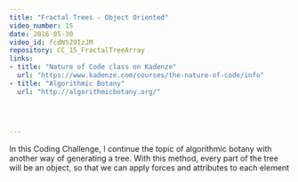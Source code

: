```yaml
---
title: "Fractal Trees - Object Oriented"
video_number: 15
date: 2016-05-30
video_id: fcdNSZ9IzJM
repository: CC_15_FractalTreeArray
links:
- title: "Nature of Code class on Kadenze"  
  url: "https://www.kadenze.com/courses/the-nature-of-code/info"
- title: "Algorithmic Botany"  
  url: "http://algorithmicbotany.org/"
  


  
---
```


In this Coding Challenge, I continue the topic of algorithmic botany with another way of generating a tree. With this method, every part of the tree will be an object, so that we can apply forces and attributes to each element

